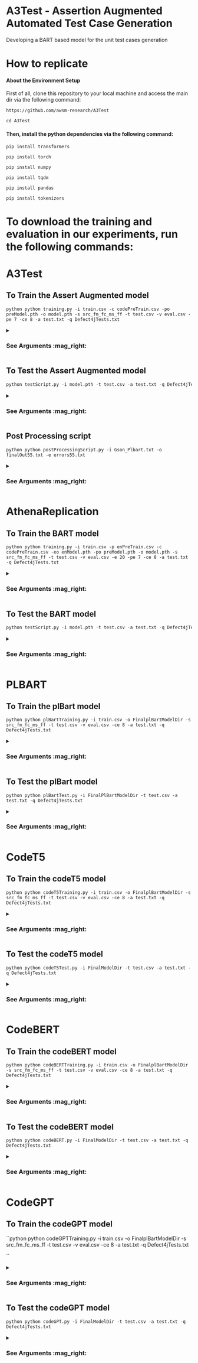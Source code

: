 # A3Test - Assertion Augmented Automated Test Case Generation
Developing a BART based model for the unit test cases generation

# How to replicate

#### About the Environment Setup
First of all, clone this repository to your local machine and access the main dir via the following command:

`https://github.com/awsm-research/A3Test`

`cd A3Test`

#### Then, install the python dependencies via the following command:


`pip install transformers`

`pip install torch`

`pip install numpy`

`pip install tqdm`

`pip install pandas`

`pip install tokenizers`

# To download the training and evaluation in our experiments, run the following commands:

# A3Test
## To Train the Assert Augmented model

``python
python training.py -i train.csv -c codePreTrain.csv -po preModel.pth -o model.pth -s src_fm_fc_ms_ff -t test.csv -v eval.csv -pe 7 -ce 8 -a test.txt -q Defect4jTests.txt
``
<details>
           <summary><h3>See Arguments :mag_right:</h3></summary>
 <p>
   
``python   
parser.add_argument("-i", "--trainInput", dest="trainInput", help="Training file for the model")
parser.add_argument("-c", "--codepretrainInput", dest="codepretrainInput", help="Code Pre Training file for the model")
parser.add_argument("-o", "--modelOutputDir", dest="outPath", help="Output Directory Path for the model")
parser.add_argument("-po", "--premodelOutputDir", dest="PreOutPath", help="Pre Training Output Directory Path for the model")
parser.add_argument("-s", "--sourceLabel", dest="sourceLabel", help="Source Label for the train.csv file")
parser.add_argument("-t", "--testInput", dest="testInput", help="Test Input file for the model accuracy")
parser.add_argument("-v", "--valInput", dest="valInput", help="Val Input file for the model accuracy")
parser.add_argument("-e", "--epochs", dest="epochs", help="Epochs for the model")
parser.add_argument("-ce", "--preCodeEpochs", dest="preCodeEpochs", help="Epochs for the model code pre train")
parser.add_argument("-a","--externalTestFile", dest="externalTestFile", help="External Test Files for generating the UTs")
parser.add_argument("-q","--externalTestFileOutput", dest="externalTestFileOutput", help="External Test Files output for generating the UTs")

``
   
</details>



## To Test the Assert Augmented model

```python
python testScript.py -i model.pth -t test.csv -a test.txt -q Defect4jTests.txt
```
<details>
           <summary><h3>See Arguments :mag_right:</h3></summary>
 <p>
   
```python   
parser.add_argument("-i", "--modelInput", dest="modelInput", help="Saved Model file for the testing the script")
parser.add_argument("-t", "--testInput", dest="testInput", help="Test Input file for the model accuracy")
parser.add_argument("-a","--externalTestFile", dest="externalTestFile", help="External Test Files for generating the UTs")
parser.add_argument("-q","--externalTestFileOutput", dest="externalTestFileOutput", help="External Test Files output for generating the UTs")
```
   
</details>

## Post Processing script

``python
python postProcessingScript.py -i Gson_Plbart.txt -o finalOut55.txt -e errors55.txt
``
<details>
           <summary><h3>See Arguments :mag_right:</h3></summary>
 <p>
   
``python   
parser.add_argument("-i", "--input", dest="input", help="Input txt file to begin the post processing with")
parser.add_argument("-o", "--output", dest="output", help="Output file txt file aftet the post processing")
parser.add_argument("-e", "--errorPath", dest="errorLogs", help="Errors Logs ")
``
   
</details>

# AthenaReplication
## To Train the BART model

``python
python training.py -i train.csv -p enPreTrain.csv -c codePreTrain.csv -eo enModel.pth -po preModel.pth -o model.pth -s src_fm_fc_ms_ff -t test.csv -v eval.csv -e 20 -pe 7 -ce 8 -a test.txt -q Defect4jTests.txt
``
<details>
           <summary><h3>See Arguments :mag_right:</h3></summary>
 <p>
   
``python   
parser.add_argument("-i", "--trainInput", dest="trainInput", help="Training file for the model")
parser.add_argument("-o", "--modelOutputDir", dest="outPath", help="Output Directory Path for the model")
parser.add_argument("-s", "--sourceLabel", dest="sourceLabel", help="Source Label for the train.csv file")
parser.add_argument("-t", "--testInput", dest="testInput", help="Test Input file for the model accuracy")
parser.add_argument("-v", "--valInput", dest="valInput", help="Val Input file for the model accuracy")
parser.add_argument("-e", "--epochs", dest="epochs", help="Epochs for the model")
parser.add_argument("-a","--externalTestFile", dest="externalTestFile", help="External Test Files for generating the UTs")
parser.add_argument("-q","--externalTestFileOutput", dest="externalTestFileOutput", help="External Test Files output for generating the UTs")
``
   
</details>



## To Test the BART model

```python
python testScript.py -i model.pth -t test.csv -a test.txt -q Defect4jTests.txt
```
<details>
           <summary><h3>See Arguments :mag_right:</h3></summary>
 <p>
   
```python   
parser.add_argument("-i", "--modelInput", dest="modelInput", help="Saved Model file for the testing the script")
parser.add_argument("-t", "--testInput", dest="testInput", help="Test Input file for the model accuracy")
parser.add_argument("-a","--externalTestFile", dest="externalTestFile", help="External Test Files for generating the UTs")
parser.add_argument("-q","--externalTestFileOutput", dest="externalTestFileOutput", help="External Test Files output for generating the UTs")
```
   
</details>

# PLBART
## To Train the plBart model

``python
python plBartTraining.py -i train.csv -o FinalplBartModelDir -s src_fm_fc_ms_ff -t test.csv -v eval.csv -ce 8 -a test.txt -q Defect4jTests.txt
``
<details>
           <summary><h3>See Arguments :mag_right:</h3></summary>
 <p>
   
``python   
parser.add_argument("-i", "--trainInput", dest="trainInput", help="Training file for the model")
parser.add_argument("-o", "--modelOutputDir", dest="outPath", help="Output Directory Path for the model")
parser.add_argument("-s", "--sourceLabel", dest="sourceLabel", help="Source Label for the train.csv file")
parser.add_argument("-t", "--testInput", dest="testInput", help="Test Input file for the model accuracy")
parser.add_argument("-v", "--valInput", dest="valInput", help="Val Input file for the model accuracy")
parser.add_argument("-e", "--epochs", dest="epochs", help="Epochs for the model")
parser.add_argument("-a","--externalTestFile", dest="externalTestFile", help="External Test Files for generating the UTs")
parser.add_argument("-q","--externalTestFileOutput", dest="externalTestFileOutput", help="External Test Files output for generating the UTs")
``
   
</details>

## To Test the plBart model

``python
python plBartTest.py -i FinalPlBartModelDir -t test.csv -a test.txt -q Defect4jTests.txt
``
<details>
           <summary><h3>See Arguments :mag_right:</h3></summary>
 <p>
   
``python   
parser.add_argument("-i", "--modelInput", dest="modelInput", help="Saved Model file for the testing the script")
parser.add_argument("-t", "--testInput", dest="testInput", help="Test Input file for the model accuracy")
parser.add_argument("-a","--externalTestFile", dest="externalTestFile", help="External Test Files for generating the UTs")
parser.add_argument("-q","--externalTestFileOutput", dest="externalTestFileOutput", help="External Test Files output for generating the UTs")
``
   
</details>

# CodeT5
## To Train the codeT5 model

``python
python codeT5Training.py -i train.csv -o FinalplBartModelDir -s src_fm_fc_ms_ff -t test.csv -v eval.csv -ce 8 -a test.txt -q Defect4jTests.txt
``
<details>
           <summary><h3>See Arguments :mag_right:</h3></summary>
 <p>
   
``python   
parser.add_argument("-i", "--trainInput", dest="trainInput", help="Training file for the model")
parser.add_argument("-o", "--modelOutputDir", dest="outPath", help="Output Directory Path for the model")
parser.add_argument("-s", "--sourceLabel", dest="sourceLabel", help="Source Label for the train.csv file")
parser.add_argument("-t", "--testInput", dest="testInput", help="Test Input file for the model accuracy")
parser.add_argument("-v", "--valInput", dest="valInput", help="Val Input file for the model accuracy")
parser.add_argument("-e", "--epochs", dest="epochs", help="Epochs for the model")
parser.add_argument("-a","--externalTestFile", dest="externalTestFile", help="External Test Files for generating the UTs")
parser.add_argument("-q","--externalTestFileOutput", dest="externalTestFileOutput", help="External Test Files output for generating the UTs")
``
   
</details>



## To Test the codeT5 model

``python
python codeT5Test.py -i FinalModelDir -t test.csv -a test.txt -q Defect4jTests.txt
``
<details>
           <summary><h3>See Arguments :mag_right:</h3></summary>
 <p>
   
``python   
parser.add_argument("-i", "--modelInput", dest="modelInput", help="Saved Model file for the testing the script")
parser.add_argument("-t", "--testInput", dest="testInput", help="Test Input file for the model accuracy")
parser.add_argument("-a","--externalTestFile", dest="externalTestFile", help="External Test Files for generating the UTs")
parser.add_argument("-q","--externalTestFileOutput", dest="externalTestFileOutput", help="External Test Files output for generating the UTs")
``
   
</details>

# CodeBERT
## To Train the codeBERT model

``python
python codeBERTTraining.py -i train.csv -o FinalplBartModelDir -s src_fm_fc_ms_ff -t test.csv -v eval.csv -ce 8 -a test.txt -q Defect4jTests.txt
``
<details>
           <summary><h3>See Arguments :mag_right:</h3></summary>
 <p>
   
``python   
parser.add_argument("-i", "--trainInput", dest="trainInput", help="Training file for the model")
parser.add_argument("-o", "--modelOutputDir", dest="outPath", help="Output Directory Path for the model")
parser.add_argument("-s", "--sourceLabel", dest="sourceLabel", help="Source Label for the train.csv file")
parser.add_argument("-t", "--testInput", dest="testInput", help="Test Input file for the model accuracy")
parser.add_argument("-v", "--valInput", dest="valInput", help="Val Input file for the model accuracy")
parser.add_argument("-e", "--epochs", dest="epochs", help="Epochs for the model")
parser.add_argument("-a","--externalTestFile", dest="externalTestFile", help="External Test Files for generating the UTs")
parser.add_argument("-q","--externalTestFileOutput", dest="externalTestFileOutput", help="External Test Files output for generating the UTs")
``
   
</details>

## To Test the codeBERT model

``python
python codeBERT.py -i FinalModelDir -t test.csv -a test.txt -q Defect4jTests.txt
``
<details>
           <summary><h3>See Arguments :mag_right:</h3></summary>
 <p>
   
``python   
parser.add_argument("-i", "--modelInput", dest="modelInput", help="Saved Model file for the testing the script")
parser.add_argument("-t", "--testInput", dest="testInput", help="Test Input file for the model accuracy")
parser.add_argument("-a","--externalTestFile", dest="externalTestFile", help="External Test Files for generating the UTs")
parser.add_argument("-q","--externalTestFileOutput", dest="externalTestFileOutput", help="External Test Files output for generating the UTs")
``
   
</details>

# CodeGPT
## To Train the codeGPT model

``python
python codeGPTTraining.py -i train.csv -o FinalplBartModelDir -s src_fm_fc_ms_ff -t test.csv -v eval.csv -ce 8 -a test.txt -q Defect4jTests.txt

``
<details>
           <summary><h3>See Arguments :mag_right:</h3></summary>
 <p>
   
``python   
parser.add_argument("-i", "--trainInput", dest="trainInput", help="Training file for the model")
parser.add_argument("-o", "--modelOutputDir", dest="outPath", help="Output Directory Path for the model")
parser.add_argument("-s", "--sourceLabel", dest="sourceLabel", help="Source Label for the train.csv file")
parser.add_argument("-t", "--testInput", dest="testInput", help="Test Input file for the model accuracy")
parser.add_argument("-v", "--valInput", dest="valInput", help="Val Input file for the model accuracy")
parser.add_argument("-e", "--epochs", dest="epochs", help="Epochs for the model")
parser.add_argument("-a","--externalTestFile", dest="externalTestFile", help="External Test Files for generating the UTs")
parser.add_argument("-q","--externalTestFileOutput", dest="externalTestFileOutput", help="External Test Files output for generating the UTs")
``
   
</details>



## To Test the codeGPT model

``python
python codeGPT.py -i FinalModelDir -t test.csv -a test.txt -q Defect4jTests.txt
``
<details>
           <summary><h3>See Arguments :mag_right:</h3></summary>
 <p>
   
``python   
parser.add_argument("-i", "--modelInput", dest="modelInput", help="Saved Model file for the testing the script")
parser.add_argument("-t", "--testInput", dest="testInput", help="Test Input file for the model accuracy")
parser.add_argument("-a","--externalTestFile", dest="externalTestFile", help="External Test Files for generating the UTs")
parser.add_argument("-q","--externalTestFileOutput", dest="externalTestFileOutput", help="External Test Files output for generating the UTs")
``
   
</details>

